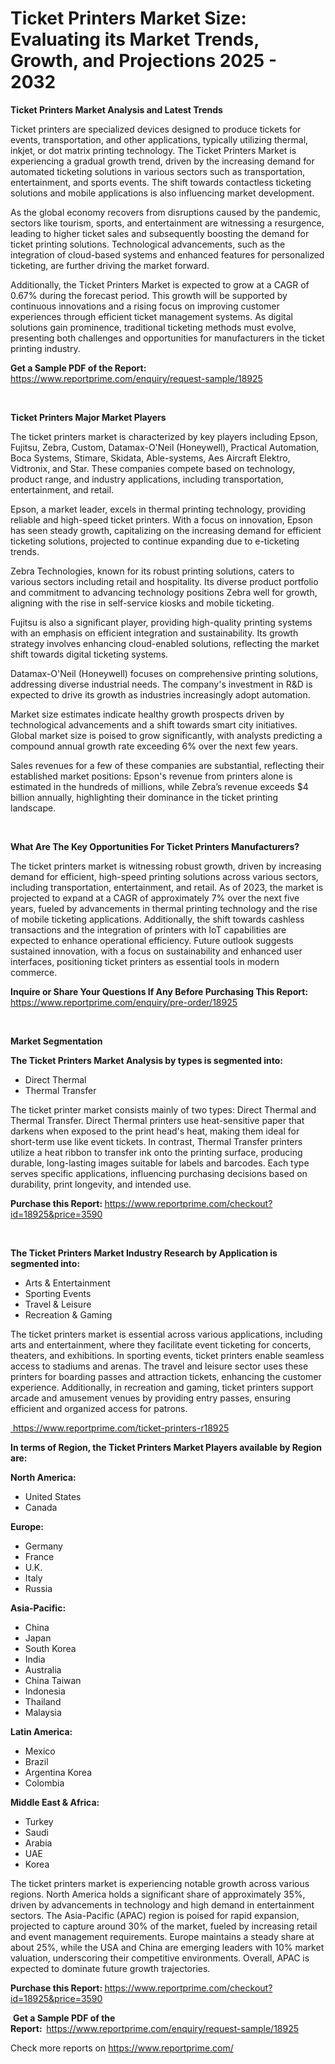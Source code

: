 <p><h1>Ticket Printers Market Size: Evaluating its Market Trends, Growth, and Projections 2025 - 2032</h1></p><p><strong>Ticket Printers Market Analysis and Latest Trends</strong></p>
<p><p>Ticket printers are specialized devices designed to produce tickets for events, transportation, and other applications, typically utilizing thermal, inkjet, or dot matrix printing technology. The Ticket Printers Market is experiencing a gradual growth trend, driven by the increasing demand for automated ticketing solutions in various sectors such as transportation, entertainment, and sports events. The shift towards contactless ticketing solutions and mobile applications is also influencing market development.</p><p>As the global economy recovers from disruptions caused by the pandemic, sectors like tourism, sports, and entertainment are witnessing a resurgence, leading to higher ticket sales and subsequently boosting the demand for ticket printing solutions. Technological advancements, such as the integration of cloud-based systems and enhanced features for personalized ticketing, are further driving the market forward.</p><p>Additionally, the Ticket Printers Market is expected to grow at a CAGR of 0.67% during the forecast period. This growth will be supported by continuous innovations and a rising focus on improving customer experiences through efficient ticket management systems. As digital solutions gain prominence, traditional ticketing methods must evolve, presenting both challenges and opportunities for manufacturers in the ticket printing industry.</p></p>
<p><strong>Get a Sample PDF of the Report:&nbsp;</strong> <a href="https://www.reportprime.com/enquiry/request-sample/18925?utm_campaign=2383&utm_medium=2&utm_source=Github&utm_content=ia&utm_term=19032025&utm_id=ticket-printers">https://www.reportprime.com/enquiry/request-sample/18925</a></p>
<p>&nbsp;</p>
<p><strong>Ticket Printers Major Market Players</strong></p>
<p><p>The ticket printers market is characterized by key players including Epson, Fujitsu, Zebra, Custom, Datamax-O'Neil (Honeywell), Practical Automation, Boca Systems, Stimare, Skidata, Able-systems, Aes Aircraft Elektro, Vidtronix, and Star. These companies compete based on technology, product range, and industry applications, including transportation, entertainment, and retail.</p><p>Epson, a market leader, excels in thermal printing technology, providing reliable and high-speed ticket printers. With a focus on innovation, Epson has seen steady growth, capitalizing on the increasing demand for efficient ticketing solutions, projected to continue expanding due to e-ticketing trends.</p><p>Zebra Technologies, known for its robust printing solutions, caters to various sectors including retail and hospitality. Its diverse product portfolio and commitment to advancing technology positions Zebra well for growth, aligning with the rise in self-service kiosks and mobile ticketing.</p><p>Fujitsu is also a significant player, providing high-quality printing systems with an emphasis on efficient integration and sustainability. Its growth strategy involves enhancing cloud-enabled solutions, reflecting the market shift towards digital ticketing systems.</p><p>Datamax-O'Neil (Honeywell) focuses on comprehensive printing solutions, addressing diverse industrial needs. The company's investment in R&D is expected to drive its growth as industries increasingly adopt automation.</p><p>Market size estimates indicate healthy growth prospects driven by technological advancements and a shift towards smart city initiatives. Global market size is poised to grow significantly, with analysts predicting a compound annual growth rate exceeding 6% over the next few years.</p><p>Sales revenues for a few of these companies are substantial, reflecting their established market positions: Epson's revenue from printers alone is estimated in the hundreds of millions, while Zebra’s revenue exceeds $4 billion annually, highlighting their dominance in the ticket printing landscape.</p></p>
<p>&nbsp;</p>
<p><strong>What Are The Key Opportunities For Ticket Printers Manufacturers?</strong></p>
<p><p>The ticket printers market is witnessing robust growth, driven by increasing demand for efficient, high-speed printing solutions across various sectors, including transportation, entertainment, and retail. As of 2023, the market is projected to expand at a CAGR of approximately 7% over the next five years, fueled by advancements in thermal printing technology and the rise of mobile ticketing applications. Additionally, the shift towards cashless transactions and the integration of printers with IoT capabilities are expected to enhance operational efficiency. Future outlook suggests sustained innovation, with a focus on sustainability and enhanced user interfaces, positioning ticket printers as essential tools in modern commerce.</p></p>
<p><strong>Inquire or Share Your Questions If Any Before Purchasing This Report:</strong> <a href="https://www.reportprime.com/enquiry/pre-order/18925?utm_campaign=2383&utm_medium=2&utm_source=Github&utm_content=ia&utm_term=19032025&utm_id=ticket-printers">https://www.reportprime.com/enquiry/pre-order/18925</a></p>
<p>&nbsp;</p>
<p><strong>Market Segmentation</strong></p>
<p><strong>The Ticket Printers Market Analysis by types is segmented into:</strong></p>
<p><ul><li>Direct Thermal</li><li>Thermal Transfer</li></ul></p>
<p><p>The ticket printer market consists mainly of two types: Direct Thermal and Thermal Transfer. Direct Thermal printers use heat-sensitive paper that darkens when exposed to the print head's heat, making them ideal for short-term use like event tickets. In contrast, Thermal Transfer printers utilize a heat ribbon to transfer ink onto the printing surface, producing durable, long-lasting images suitable for labels and barcodes. Each type serves specific applications, influencing purchasing decisions based on durability, print longevity, and intended use.</p></p>
<p><strong>Purchase this Report:&nbsp;</strong><a href="https://www.reportprime.com/checkout?id=18925&price=3590&utm_campaign=2383&utm_medium=2&utm_source=Github&utm_content=ia&utm_term=19032025&utm_id=ticket-printers">https://www.reportprime.com/checkout?id=18925&price=3590</a></p>
<p>&nbsp;</p>
<p><strong>The Ticket Printers Market Industry Research by Application is segmented into:</strong></p>
<p><ul><li>Arts & Entertainment</li><li>Sporting Events</li><li>Travel & Leisure</li><li>Recreation & Gaming</li></ul></p>
<p><p>The ticket printers market is essential across various applications, including arts and entertainment, where they facilitate event ticketing for concerts, theaters, and exhibitions. In sporting events, ticket printers enable seamless access to stadiums and arenas. The travel and leisure sector uses these printers for boarding passes and attraction tickets, enhancing the customer experience. Additionally, in recreation and gaming, ticket printers support arcade and amusement venues by providing entry passes, ensuring efficient and organized access for patrons.</p></p>
<p><a href="https://www.reportprime.com/ticket-printers-r18925?utm_campaign=2383&utm_medium=2&utm_source=Github&utm_content=ia&utm_term=19032025&utm_id=ticket-printers">&nbsp;https://www.reportprime.com/ticket-printers-r18925</a></p>
<p><strong>In terms of Region, the Ticket Printers Market Players available by Region are:</strong></p>
<p>
    <p> <strong> North America: </strong>
        <ul>
            <li>United States</li>
            <li>Canada</li>
        </ul>
        </p> 
    <p> <strong> Europe: </strong>
        <ul>
            <li>Germany</li>
            <li>France</li>
            <li>U.K.</li>
            <li>Italy</li>
            <li>Russia</li>
        </ul>
        </p> 
    <p> <strong> Asia-Pacific: </strong>
        <ul>
            <li>China</li>
            <li>Japan</li>
            <li>South Korea</li>
            <li>India</li>
            <li>Australia</li>
            <li>China Taiwan</li>
            <li>Indonesia</li>
            <li>Thailand</li>
            <li>Malaysia</li>
        </ul>
        </p> 
    <p> <strong> Latin America: </strong>
        <ul>
            <li>Mexico</li>
            <li>Brazil</li>
            <li>Argentina Korea</li>
            <li>Colombia</li>
        </ul>
        </p> 
    <p> <strong> Middle East & Africa: </strong>
        <ul>
            <li>Turkey</li>
            <li>Saudi</li>
            <li>Arabia</li>
            <li>UAE</li>
            <li>Korea</li>
        </ul>
    </p>
    </p>
<p><p>The ticket printers market is experiencing notable growth across various regions. North America holds a significant share of approximately 35%, driven by advancements in technology and high demand in entertainment sectors. The Asia-Pacific (APAC) region is poised for rapid expansion, projected to capture around 30% of the market, fueled by increasing retail and event management requirements. Europe maintains a steady share at about 25%, while the USA and China are emerging leaders with 10% market valuation, underscoring their competitive environments. Overall, APAC is expected to dominate future growth trajectories.</p></p>
<p><strong>Purchase this Report: </strong><a href="https://www.reportprime.com/checkout?id=18925&price=3590&utm_campaign=2383&utm_medium=2&utm_source=Github&utm_content=ia&utm_term=19032025&utm_id=ticket-printers">https://www.reportprime.com/checkout?id=18925&price=3590</a></p>
<p>&nbsp;<strong>Get a Sample PDF of the Report:&nbsp;&nbsp;</strong><a href="https://www.reportprime.com/enquiry/request-sample/18925?utm_campaign=2383&utm_medium=2&utm_source=Github&utm_content=ia&utm_term=19032025&utm_id=ticket-printers">https://www.reportprime.com/enquiry/request-sample/18925</a></p>
<p><strong></strong></p>
<p>Check more reports on <a href="https://www.reportprime.com/?utm_campaign=2383&utm_medium=2&utm_source=Github&utm_content=ia&utm_term=19032025&utm_id=ticket-printers">https://www.reportprime.com/</a></p>